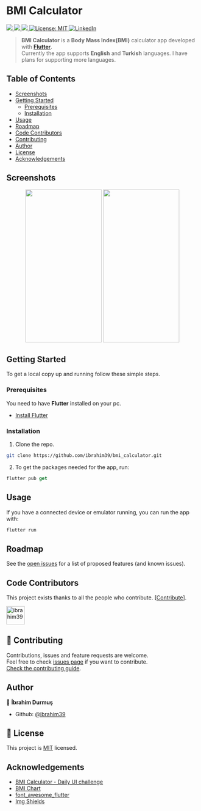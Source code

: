 # BMI Calculator
<p>
  <a href="https://cirrus-ci.com/ibrahim39/bmi_calculator">
    <img src="https://api.cirrus-ci.com/github/ibrahim39/bmi_calculator.svg?branch=master" />
  </a>
  <a href="https://github.com/ibrahim39/bmi_calculator/graphs/contributors">
    <img src="https://img.shields.io/github/contributors/ibrahim39/bmi_calculator.svg" />
  </a>
  <a href="https://github.com/ibrahim39/bmi_calculator/issues">
    <img src="https://img.shields.io/github/issues/ibrahim39/bmi_calculator.svg" />
  </a>
  <a href="https://github.com/ibrahim39/bmi_calculator/blob/master/LICENSE">
    <img alt="License: MIT" src="https://img.shields.io/badge/License-MIT-blue.svg" />
  </a>
  <a href="https://linkedin.com/in/ibrahim39">
    <img alt="LinkedIn" src="https://img.shields.io/badge/-LinkedIn-black.svg?logo=linkedin&colorB=555" />
  </a> 
</p>

> **BMI Calculator** is a **Body Mass Index(BMI)** calculator app developed with **<a href="https://github.com/flutter/flutter" target="_blank">Flutter</a>**.<br />
Currently the app supports **English** and **Turkish** languages. I have plans for supporting more languages.

## Table of Contents

* [Screenshots](#screenshots)
* [Getting Started](#getting-started)
  * [Prerequisites](#prerequisites)
  * [Installation](#installation)
* [Usage](#usage)
* [Roadmap](#roadmap)
* [Code Contributors](#code-contributors)
* [Contributing](#-contributing)
* [Author](#author)
* [License](#-license)
* [Acknowledgements](#acknowledgements)

## Screenshots

<p align="center">
  <img width="200" height="400" src="https://github.com/ibrahim39/bmi_calculator/raw/master/screenshots/home.png">
  <img width="200" height="400" src="https://github.com/ibrahim39/bmi_calculator/raw/master/screenshots/result.png">
</p>

## Getting Started

To get a local copy up and running follow these simple steps.

### Prerequisites

You need to have **Flutter** installed on your pc.
* [Install Flutter](https://flutter.dev/docs/get-started/install)

### Installation

1. Clone the repo.
```sh
git clone https://github.com/ibrahim39/bmi_calculator.git
```
2. To get the packages needed for the app, run:
```Dart
flutter pub get
```

## Usage

If you have a connected device or emulator running, you can run the app with:
```Dart
flutter run
```

## Roadmap

See the [open issues](https://github.com/ibrahim39/bmi_calculator/issues) for a list of proposed features (and known issues).

## Code Contributors

This project exists thanks to all the people who contribute. [[Contribute](CONTRIBUTING.md)].


<a href="https://github.com/ibrahim39/bmi_calculator/graphs/contributors">
  <img class="avatar" alt="ibrahim39" src="https://github.com/ibrahim39.png?v=4&s=96" width="48" height="48" />
</a>

## 🤝 Contributing

Contributions, issues and feature requests are welcome.<br />
Feel free to check [issues page](https://github.com/ibrahim39/bmi_calculator/issues) if you want to contribute.<br />
[Check the contributing guide](./CONTRIBUTING.md).<br />

## Author

👤 **İbrahim Durmuş**

- Github: [@ibrahim39](https://github.com/ibrahim39)

## 📝 License

This project is [MIT](https://github.com/ibrahim39/bmi_calculator/blob/master/LICENSE) licensed.

## Acknowledgements
* [BMI Calculator - Daily UI challenge](https://dribbble.com/shots/2999904-BMI-Calculator-Daily-UI-challenge)
* [BMI Chart](https://www.wcrf-uk.org/uk/here-help/health-tools/bmi-calculator)
* [font_awesome_flutter](https://pub.dev/packages/font_awesome_flutter)
* [Img Shields](https://shields.io) 
